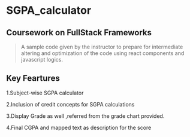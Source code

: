 # SGPA_calculator

## Coursework on FullStack Frameworks

> A sample code given by the instructor to prepare for intermediate altering and optimization of the code using react components and javascript logics.

## Key Feartures

1.Subject-wise SGPA calculator 

2.Inclusion of credit concepts for SGPA calculations

3.Display Grade as well ,referred from the grade chart provided.

4.Final CGPA and mapped text as description for the score
